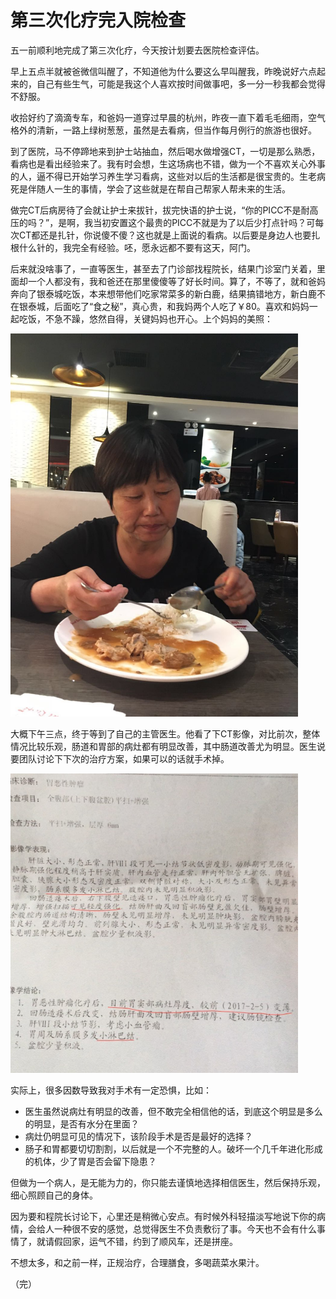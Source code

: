 <!---
@title 第三次化疗完入院检查
@category 抗癌日志
-->

# 第三次化疗完入院检查

五一前顺利地完成了第三次化疗，今天按计划要去医院检查评估。

早上五点半就被爸微信叫醒了，不知道他为什么要这么早叫醒我，昨晚说好六点起来的，自己有些生气，可能是我这个人喜欢按时间做事吧，多一分一秒我都会觉得不舒服。

收拾好约了滴滴专车，和爸妈一道穿过早晨的杭州，昨夜一直下着毛毛细雨，空气格外的清新，一路上绿树葱葱，虽然是去看病，但当作每月例行的旅游也很好。

到了医院，马不停蹄地来到护士站抽血，然后喝水做增强CT，一切是那么熟悉，看病也是看出经验来了。我有时会想，生这场病也不错，做为一个不喜欢关心外事的人，逼不得已开始学习养生学习看病，这些对以后的生活都是很宝贵的。生老病死是伴随人一生的事情，学会了这些就是在帮自己帮家人帮未来的生活。

做完CT后病房待了会就让护士来拔针，拔完快语的护士说，“你的PICC不是耐高压的吗？”，是啊，我当初安置这个最贵的PICC不就是为了以后少打点针吗？可每次CT都还是扎针，你说傻不傻？这也就是上面说的看病。以后要是身边人也要扎根什么针的，我完全有经验。呸，愿永远都不要有这天，阿门。

后来就没啥事了，一直等医生，甚至去了门诊部找程院长，结果门诊室门关着，里面却一个人都没有，我和爸还在那里傻傻等了好长时间。算了，不等了，就和爸妈奔向了银泰城吃饭，本来想带他们吃家常菜多的新白鹿，结果搞错地方，新白鹿不在银泰城，后面吃了“食之秘”，真心贵，和我妈两个人吃了￥80。喜欢和妈妈一起吃饭，不急不躁，悠然自得，关键妈妈也开心。上个妈妈的美照：

<img src="/images/20170502-mama.jpg" width="460" alt="妈妈美照">

大概下午三点，终于等到了自己的主管医生。他看了下CT影像，对比前次，整体情况比较乐观，肠道和胃部的病灶都有明显改善，其中肠道改善尤为明显。医生说要团队讨论下下次的治疗方案，如果可以的话就手术掉。

<img src="/images/20170502-ct.jpg" width="460" alt="增强CT报告">

实际上，很多因数导致我对手术有一定恐惧，比如：

* 医生虽然说病灶有明显的改善，但不敢完全相信他的话，到底这个明显是多么的明显，是否有水分在里面？
* 病灶仍明显可见的情况下，该阶段手术是否是最好的选择？
* 肠子和胃都要切切割割，以后就是一个不完整的人。破坏一个几千年进化形成的机体，少了胃是否会留下隐患？

但做为一个病人，是无能为力的，你只能去谨慎地选择相信医生，然后保持乐观，细心照顾自己的身体。

因为要和程院长讨论下，心里还是稍微心安点。有时候外科轻描淡写地说下你的病情，会给人一种很不安的感觉，总觉得医生不负责敷衍了事。今天也不会有什么事情了，就请假回家，运气不错，约到了顺风车，还是拼座。

不想太多，和之前一样，正规治疗，合理膳食，多喝蔬菜水果汁。

（完）
